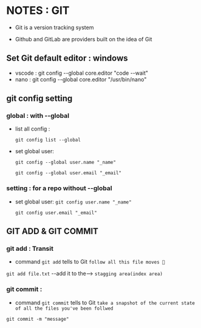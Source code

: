 # NOTES : GIT

+ Git is a version tracking system

+ Github and GitLab are providers built on the idea of Git

## Set Git default editor : windows 

- vscode : git config --global core.editor "code --wait"
- nano : git config --global core.editor "/usr/bin/nano"

## git config setting 
### global : with --global
- list all config : 

    ``git config list --global``
- set global user: 

    ``git config --global user.name "_name"``
    
    ``git config --global user.email "_email"``
### setting : for a repo without --global
- set global user: 
    ``git config user.name "_name"``
    
    ``git config user.email "_email"``

## GIT ADD & GIT COMMIT 
### git add : Transit
- command ``git add`` tells to Git ``follow all this file moves 👀``


``git add file.txt`` --add it to the--> ``stagging area(index area)``

### git commit : 
- command ``git commit`` tells to Git ``take a snapshot of the current state of all the files you've been follwed``

``git commit -m "message"``
